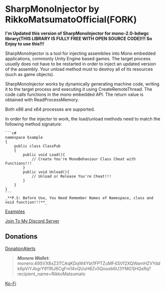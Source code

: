 # SharpMonoInjector by RikkoMatsumatoOfficial(FORK)

**I'm Updated this version of SharpMonoInjector for mono-2.0-bdwgc library(THIS LIBRARY IS FULLY FREE WITH OPEN SOURCE CODE)!!! So Enjoy to use this!!!**

SharpMonoInjector is a tool for injecting assemblies into Mono embedded applications, commonly Unity Engine based games. The target process *usually* does not have to be restarted in order to inject an updated version of the assembly. Your unload method must to destroy all of its resources (such as game objects).

SharpMonoInjector works by dynamically generating machine code, writing it to the target process and executing it using CreateRemoteThread. The code calls functions in the mono embedded API. The return value is obtained with ReadProcessMemory.

Both x86 and x64 processes are supported.

In order for the injector to work, the load/unload methods need to match the following method signature:

    ```c#
    namespace Example
    {
        public class ClassPub
        {
            public void Load(){
                // Create You're MonoBehaviour Class Cheat with Functions!!!
            }
            public void Unload(){
                // Unload or Release You're Cheat!!!
            }
        }
    }
    ```
    _**P.S: Before Use, You Need Remember Names of Namespace, class and void function!!!**_

[Examples](https://github.com/RikkoMatsumatoOfficial/SharpMonoInjectorExamples)

[Join To My Discord Server](https://discord.gg/U2P5Hrcq9C)

## Donations

[DonationAlerts](https://donationalerts.com/r/rikkomatsumato)

> **_Monero Wallet:_** 
> monero:49SVX8xZ3TCAqKDqW4Ybt1FPTZuMF4SVf2XQWamHZVYddk6pViYJbgrY911RJ6CgFm14vQUuH8Zv5Qouxb6U3YMG1jHQsRq?recipient_name=RikkoMatsumato

[Ko-Fi](https://ko-fi.com/rikkomatsumato)

